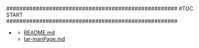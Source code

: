 







####################################################
#TOC START
####################################################
* [](.//README.md)
    * [README.md](./README.md)
    * [tar-manPage.md](./tar-manPage.md)
